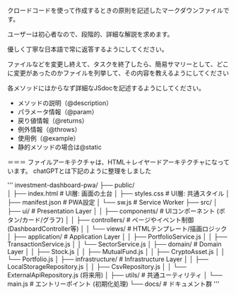 クロードコードを使って作成するときの原則を記述したマークダウンファイルです。

ユーザーは初心者なので、段階的、詳細な解説を求めます。

優しく丁寧な日本語で常に返答するようにしてください。

ファイルなどを変更し終えて、タスクを終了したら、簡易サマリーとして、どこに変更があったのかファイルを列挙して、その内容を教えるようにしてください


各メソッドにはからなず詳細なJSdocを記述するようにしてください。
  - メソッドの説明（@description）
  - パラメータ情報（@param）
  - 戻り値情報（@returns）
  - 例外情報（@throws）
  - 使用例（@example）
  - 静的メソッドの場合は@static

＝＝＝
ファイルアーキテクチャは、HTML＋レイヤードアーキテクチャになっています。
chatGPTとは下記のように整理をしました

'''
investment-dashboard-pwa/
├── public/                 
│   ├── index.html          # UI層: 画面の土台
│   ├── styles.css          # UI層: 共通スタイル
│   ├── manifest.json       # PWA設定
│   └── sw.js               # Service Worker
├── src/
│   ├── ui/                 # Presentation Layer
│   │   ├── components/     # UIコンポーネント (ボタン/カード/グラフ)
│   │   ├── controllers/    # ページやイベント制御 (DashboardController等)
│   │   └── views/          # HTMLテンプレート/描画ロジック
│   ├── application/        # Application Layer
│   │   ├── PortfolioService.js
│   │   ├── TransactionService.js
│   │   └── SectorService.js
│   ├── domain/             # Domain Layer
│   │   ├── Stock.js
│   │   ├── MutualFund.js
│   │   ├── CryptoAsset.js
│   │   └── Portfolio.js
│   ├── infrastructure/     # Infrastructure Layer
│   │   ├── LocalStorageRepository.js
│   │   ├── CsvRepository.js
│   │   └── ExternalApiRepository.js (将来用)
│   ├── utils/              # 共通ユーティリティ
│   └── main.js             # エントリーポイント (初期化処理)
└── docs/                   # ドキュメント群
'''